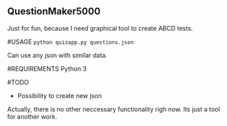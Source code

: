 ## QuestionMaker5000
Just for fun, because I need graphical tool to create ABCD tests.

#USAGE
`python quizapp.py questions.json`

Can use any json with similar data.

#REQUIREMENTS
Python 3

#TODO
+ Possibility to create new json

Actually, there is no other neccessary functionality righ now. Its just a tool for another work.
